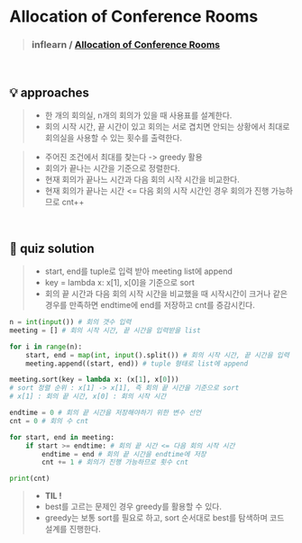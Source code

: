 # Allocation of Conference Rooms

> ### inflearn / <a href = https://www.inflearn.com/course/%ED%8C%8C%EC%9D%B4%EC%8D%AC-%EC%95%8C%EA%B3%A0%EB%A6%AC%EC%A6%98-%EB%AC%B8%EC%A0%9C%ED%92%80%EC%9D%B4-%EC%BD%94%EB%94%A9%ED%85%8C%EC%8A%A4%ED%8A%B8/dashboard> Allocation of Conference Rooms  </a>

<br>

## 💡 approaches
>  - 한 개의 회의실, n개의 회의가 있을 때 사용표를 설계한다. 
>  - 회의 시작 시간, 끝 시간이 있고 회의는 서로 겹치면 안되는 상황에서 최대로 회의실을 사용할 수 있는 횟수를 출력한다. 

>  - 주어진 조건에서 최대를 찾는다 -> greedy 활용
>  - 회의가 끝나는 시간을 기준으로 정렬한다. 
>  - 현재 회의가 끝나느 시간과 다음 회의 시작 시간을 비교한다.
>  - 현재 회의가 끝나는 시간 <= 다음 회의 시작 시간인 경우 회의가 진행 가능하므로 cnt++

<br>

## 🔑 quiz solution

>  - start, end를 tuple로 입력 받아 meeting list에 append
>  - key = lambda x: x[1], x[0]을 기준으로 sort
>  - 회의 끝 시간과 다음 회의 시작 시간을 비교했을 때 시작시간이 크거나 같은 경우를 만족하면 endtime에 end를 저장하고 cnt를 증감시킨다. 

```py
n = int(input()) # 회의 갯수 입력
meeting = [] # 회의 시작 시간, 끝 시간을 입력받을 list

for i in range(n):
    start, end = map(int, input().split()) # 회의 시작 시간, 끝 시간을 입력
    meeting.append((start, end)) # tuple 형태로 list에 append

meeting.sort(key = lambda x: (x[1], x[0]))
# sort 정렬 순위 : x[1] -> x[1], 즉 회의 끝 시간을 기준으로 sort
# x[1] : 회의 끝 시간, x[0] : 회의 시작 시간

endtime = 0 # 회의 끝 시간을 저장해야하기 위한 변수 선언 
cnt = 0 # 회의 수 cnt

for start, end in meeting:
    if start >= endtime: # 회의 끝 시간 <= 다음 회의 시작 시간 
        endtime = end # 회의 끝 시간을 endtime에 저장
        cnt += 1 # 회의가 진행 가능하므로 횟수 cnt

print(cnt)
```

> - <strong> TIL ! </strong>
>  - best를 고르는 문제인 경우 greedy를 활용할 수 있다. 
>  - greedy는 보통 sort를 필요로 하고, sort 순서대로 best를 탐색하며 코드 설계를 진행한다. 